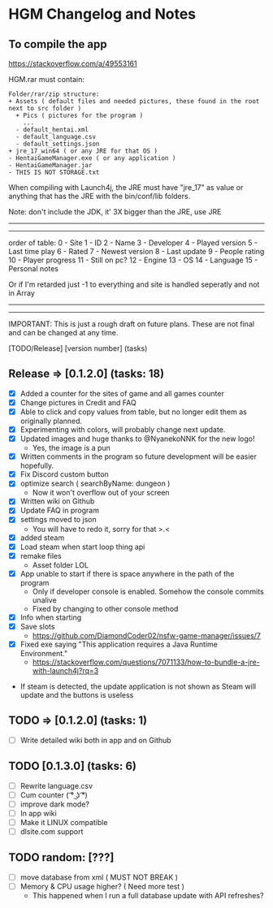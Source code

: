 # HGM Changelog and Notes

## To compile the app

<https://stackoverflow.com/a/49553161>

HGM.rar must contain:

```text
Folder/rar/zip structure:
+ Assets ( default files and needed pictures, these found in the root next to src folder )
  + Pics ( pictures for the program )
    ...
  - default_hentai.xml
  - default_language.csv
  - default_settings.json
+ jre_17_win64 ( or any JRE for that OS )
- HentaiGameManager.exe ( or any application )
- HentaiGameManager.jar 
- THIS IS NOT STORAGE.txt
```

When compiling with Launch4j, the JRE must have "jre_17" as value or anything that has the JRE with the bin/conf/lib folders.

Note: don't include the JDK, it' 3X bigger than the JRE, use JRE

---
---

order of table:
0 - Site
1 - ID
2 - Name
3 - Developer
4 - Played version
5 - Last time play
6 - Rated
7 - Newest version
8 - Last update
9 - People rating
10 - Player progress
11 - Still on pc?
12 - Engine
13 - OS
14 - Language
15 - Personal notes

Or if I'm retarded just -1 to everything and site is handled seperatly and not in Array

---
---

IMPORTANT:
This is just a rough draft on future plans.
These are not final and can be changed at any time.

[TODO/Release] [version number] (tasks)

## Release => [0.1.2.0] (tasks: 18)

- [x] Added a counter for the sites of game and all games counter
- [x] Change pictures in Credit and FAQ
- [x] Able to click and copy values from table, but no longer edit them as originally planned.
- [x] Experimenting with colors, will probably change next update.
- [x] Updated images and huge thanks to @NyanekoNNK for the new logo!
  - Yes, the image is a pun
- [x] Written comments in the program so future development will be easier hopefully.
- [x] Fix Discord custom button
- [x] optimize search ( searchByName: dungeon )
  - Now it won't overflow out of your screen
- [x] Written wiki on Github
- [x] Update FAQ in program
- [x] settings moved to json
  - You will have to redo it, sorry for that >.<
- [x] added steam
- [x] Load steam when start loop thing api
- [x] remake files
  - Asset folder LOL
- [x] App unable to start if there is space anywhere in the path of the program
  - Only if developer console is enabled. Somehow the console commits unalive
  - Fixed by changing to other console method
- [x] Info when starting
- [x] Save slots
  - <https://github.com/DiamondCoder02/nsfw-game-manager/issues/7>
- [x] Fixed exe saying "This application requires a Java Runtime Environment."
  - <https://stackoverflow.com/questions/7071133/how-to-bundle-a-jre-with-launch4j?rq=3>
- If steam is detected, the update application is not shown as Steam will update and the buttons is useless

## TODO => [0.1.2.0] (tasks: 1)

- [ ] Write detailed wiki both in app and on Github

## TODO [0.1.3.0] (tasks: 6)

- [ ] Rewrite language.csv
- [ ] Cum counter ( ͡° ͜ʖ ͡°)
- [ ] improve dark mode?
- [ ] In app wiki
- [ ] Make it LINUX compatible
- [ ] dlsite.com support

## TODO random: [???]

- [ ] move database from xml ( MUST NOT BREAK )
- [ ] Memory & CPU usage higher? ( Need more test )
  - This happened when I run a full database update with API refreshes?
